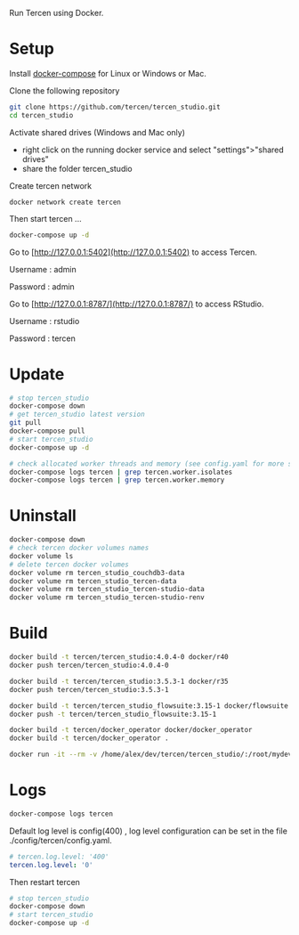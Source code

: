 Run Tercen using Docker.

# Setup
Install [docker-compose](https://docs.docker.com/compose/install/) for Linux or Windows or Mac.


Clone the following repository
```bash
git clone https://github.com/tercen/tercen_studio.git
cd tercen_studio
```

Activate shared drives (Windows and Mac only)
* right click on the running docker service and select "settings">"shared drives"
* share the folder tercen_studio 

Create tercen network

```shell
docker network create tercen
```

Then start tercen ...

```bash
docker-compose up -d
```

Go to [http://127.0.0.1:5402](http://127.0.0.1:5402) to access Tercen.

Username : admin

Password : admin

Go to [http://127.0.0.1:8787/](http://127.0.0.1:8787/) to access RStudio.
 
Username : rstudio

Password : tercen


# Update

```bash
# stop tercen_studio
docker-compose down        
# get tercen_studio latest version           
git pull
docker-compose pull
# start tercen_studio
docker-compose up -d

# check allocated worker threads and memory (see config.yaml for more settings)
docker-compose logs tercen | grep tercen.worker.isolates
docker-compose logs tercen | grep tercen.worker.memory
``` 
 
# Uninstall

```bash
docker-compose down
# check tercen docker volumes names
docker volume ls
# delete tercen docker volumes
docker volume rm tercen_studio_couchdb3-data
docker volume rm tercen_studio_tercen-data
docker volume rm tercen_studio_tercen-studio-data
docker volume rm tercen_studio_tercen-studio-renv
```

# Build

```bash
docker build -t tercen/tercen_studio:4.0.4-0 docker/r40
docker push tercen/tercen_studio:4.0.4-0

docker build -t tercen/tercen_studio:3.5.3-1 docker/r35
docker push tercen/tercen_studio:3.5.3-1

docker build -t tercen/tercen_studio_flowsuite:3.15-1 docker/flowsuite
docker push -t tercen/tercen_studio_flowsuite:3.15-1

docker build -t tercen/docker_operator docker/docker_operator
docker build -t tercen/docker_operator .

docker run -it --rm -v /home/alex/dev/tercen/tercen_studio/:/root/mydevfolder tercen/docker_operator bash
```

# Logs

```bash
docker-compose logs tercen
```

Default log level is config(400) , log level configuration can be set in the file ./config/tercen/config.yaml.

```yaml
# tercen.log.level: '400'
tercen.log.level: '0'
```

Then restart tercen

```bash
# stop tercen_studio
docker-compose down        
# start tercen_studio
docker-compose up -d
```
